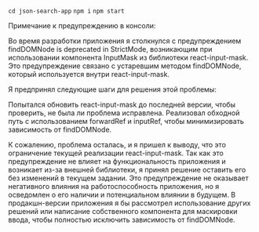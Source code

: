 `cd json-search-app`
`npm i`
`npm start`

Примечание к предупреждению в консоли:

Во время разработки приложения я столкнулся с предупреждением findDOMNode is deprecated in StrictMode, возникающим при использовании компонента InputMask из библиотеки react-input-mask. Это предупреждение связано с устаревшим методом findDOMNode, который используется внутри react-input-mask.

Я предпринял следующие шаги для решения этой проблемы:

Попытался обновить react-input-mask до последней версии, чтобы проверить, не была ли проблема исправлена.
Реализовал обходной путь с использованием forwardRef и inputRef, чтобы минимизировать зависимость от findDOMNode.

К сожалению, проблема осталась, и я пришел к выводу, что это ограничение текущей реализации react-input-mask. Так как это предупреждение не влияет на функциональность приложения и возникает из-за внешней библиотеки, я принял решение оставить его без изменений в текущем задании. Это предупреждение не оказывает негативного влияния на работоспособность приложения, но я осведомлен о его наличии и потенциальном влиянии в будущем. В продакшн-версии приложения я бы рассмотрел использование других решений или написание собственного компонента для маскировки ввода, чтобы полностью исключить зависимость от findDOMNode.
